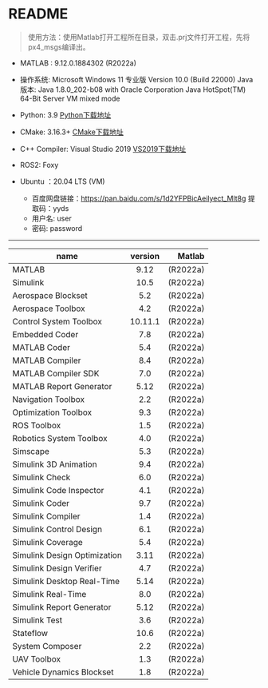 # README
>使用方法：使用Matlab打开工程所在目录，双击.prj文件打开工程，先将px4_msgs编译出。

- MATLAB : 9.12.0.1884302 (R2022a)
- 操作系统: Microsoft Windows 11 专业版 Version 10.0 (Build 22000)
Java 版本: Java 1.8.0_202-b08 with Oracle Corporation Java HotSpot(TM) 64-Bit Server VM mixed mode
- Python: 3.9 [Python下载地址](https://www.python.org/downloads/)
- CMake: 3.16.3+ [CMake下载地址](https://cmake.org/download/)
- C++ Compiler: Visual Studio 2019 [VS2019下载地址](https://my.visualstudio.com/Downloads?q=visual%20studio%202019&wt.mc_id=o~msft~vscom~older-downloads)
- ROS2: Foxy

- Ubuntu ：20.04 LTS (VM)
  - 百度网盘链接：https://pan.baidu.com/s/1d2YFPBicAeilyect_Mlt8g 提取码：yyds 
  - 用户名: user
  - 密码: password
------------------------------------------------------------------------------------------------
name|version|Matlab
---|:--:|---:
MATLAB                                                | 9.12             |(R2022a)
Simulink                                              | 10.5             |(R2022a)
Aerospace Blockset                                    | 5.2              |(R2022a)
Aerospace Toolbox                                     | 4.2              |(R2022a)
Control System Toolbox                                | 10.11.1          |(R2022a)
Embedded Coder                                        | 7.8              |(R2022a)
MATLAB Coder                                          | 5.4              |(R2022a)
MATLAB Compiler                                       | 8.4              |(R2022a)
MATLAB Compiler SDK                                   | 7.0              |(R2022a)
MATLAB Report Generator                               | 5.12             |(R2022a)
Navigation Toolbox                                    | 2.2              |(R2022a)
Optimization Toolbox                                  | 9.3              |(R2022a)
ROS Toolbox                                           | 1.5              |(R2022a)
Robotics System Toolbox                               | 4.0              |(R2022a)
Simscape                                              | 5.3              |(R2022a)
Simulink 3D Animation                                 | 9.4              |(R2022a)
Simulink Check                                        | 6.0              |(R2022a)
Simulink Code Inspector                               | 4.1              |(R2022a)
Simulink Coder                                        | 9.7              |(R2022a)
Simulink Compiler                                     | 1.4              |(R2022a)
Simulink Control Design                               | 6.1              |(R2022a)
Simulink Coverage                                     | 5.4              |(R2022a)
Simulink Design Optimization                          | 3.11             |(R2022a)
Simulink Design Verifier                              | 4.7              |(R2022a)
Simulink Desktop Real-Time                            | 5.14             |(R2022a)
Simulink Real-Time                                    | 8.0              |(R2022a)
Simulink Report Generator                             | 5.12             |(R2022a)
Simulink Test                                         | 3.6              |(R2022a)
Stateflow                                             | 10.6             |(R2022a)
System Composer                                       | 2.2              |(R2022a)
UAV Toolbox                                           | 1.3              |(R2022a)
Vehicle Dynamics Blockset                             | 1.8              |(R2022a) 
